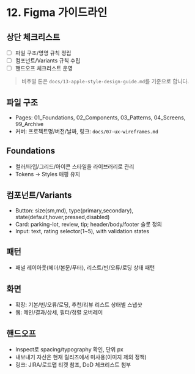 # 12. Figma 가이드라인

## 상단 체크리스트
- [ ] 파일 구조/명명 규칙 정립
- [ ] 컴포넌트/Variants 규칙 수립
- [ ] 핸드오프 체크리스트 운영

> 비주얼 톤은 `docs/13-apple-style-design-guide.md`를 기준으로 합니다.

## 파일 구조
- Pages: 01_Foundations, 02_Components, 03_Patterns, 04_Screens, 99_Archive
- 커버: 프로젝트명/버전/날짜, 링크: `docs/07-ux-wireframes.md`

## Foundations
- 컬러/타입/그리드/아이콘 스타일을 라이브러리로 관리
- Tokens → Styles 매핑 유지

## 컴포넌트/Variants
- Button: size(sm,md), type(primary,secondary), state(default,hover,pressed,disabled)
- Card: parking-lot, review, tip; header/body/footer 슬롯 정의
- Input: text, rating selector(1~5), with validation states

## 패턴
- 패널 레이아웃(헤더/본문/푸터), 리스트/빈/오류/로딩 상태 패턴

## 화면
- 확장: 기본/빈/오류/로딩, 추천/리뷰 리스트 상태별 스냅샷
- 웹: 메인/결과/상세, 필터/정렬 오버레이

## 핸드오프
- Inspect로 spacing/typography 확인, 단위 px
- 내보내기 자산은 현재 릴리즈에서 미사용(이미지 제외 정책)
- 링크: JIRA/로드맵 티켓 참조, DoD 체크리스트 첨부
